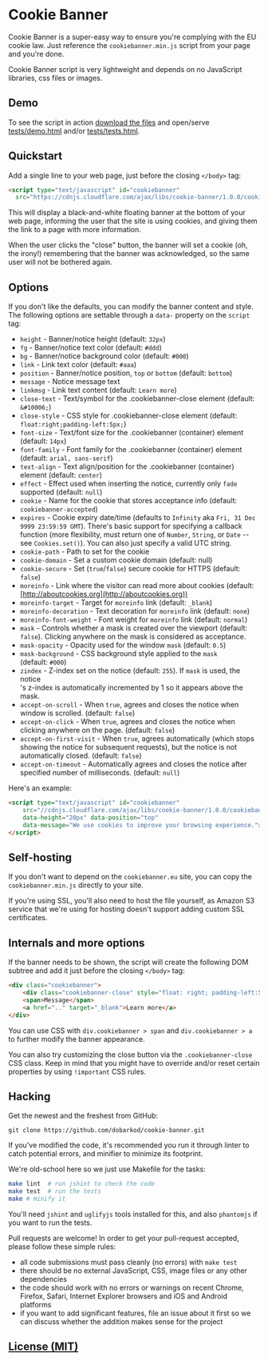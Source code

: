 # Cookie Banner

Cookie Banner is a super-easy way to ensure you're complying with the EU
cookie law. Just reference the `cookiebanner.min.js` script from your page
and you're done.

Cookie Banner script is very lightweight and depends on no JavaScript
libraries, css files or images.

## Demo

To see the script in action [download the files](https://github.com/dobarkod/cookie-banner/archive/master.zip) and open/serve [tests/demo.html](tests/demo.html) and/or [tests/tests.html](tests/tests.html).

## Quickstart

Add a single line to your web page, just before the closing `</body>` tag:

```html
<script type="text/javascript" id="cookiebanner"
  src="https://cdnjs.cloudflare.com/ajax/libs/cookie-banner/1.0.0/cookiebanner.min.js"></script>
```

This will display a black-and-white floating banner at the bottom of your
web page, informing the user that the site is using cookies, and giving them
the link to a page with more information.

When the user clicks the "close" button, the banner will set a cookie
(oh, the irony!) remembering that the banner was acknowledged, so the same
user will not be bothered again.

## Options

If you don't like the defaults, you can modify the banner content and
style. The following options are settable through a `data-` property on the
`script` tag:

* `height` - Banner/notice height (default: `32px`)
* `fg` - Banner/notice text color (default: `#ddd`)
* `bg` - Banner/notice background color (default: `#000`)
* `link` - Link text color (default: `#aaa`)
* `position` - Banner/notice position, `top` or `bottom` (default: `bottom`)
* `message` - Notice message text
* `linkmsg` - Link text content (default: `Learn more`)
* `close-text` - Text/symbol for the .cookiebanner-close element (default: `&#10006;`)
* `close-style` - CSS style for .cookiebanner-close element (default: `float:right;padding-left:5px;`)
* `font-size` - Text/font size for the .cookiebanner (container) element (default: `14px`)
* `font-family` - Font family for the .cookiebanner (container) element (default: `arial, sans-serif`)
* `text-align` - Text align/position for the .cookiebanner (container) element (default: `center`)
* `effect` - Effect used when inserting the notice, currently only `fade` supported (default: `null`)
* `cookie` - Name for the cookie that stores acceptance info (default: `cookiebanner-accepted`)
* `expires` - Cookie expiry date/time (defaults to `Infinity` aka `Fri, 31 Dec 9999 23:59:59 GMT`). There's basic support for specifying a callback function (more flexibility, must return one of `Number`, `String`, or `Date` -- see `Cookies.set()`). You can also just specify a valid UTC string.
* `cookie-path` - Path to set for the cookie
* `cookie-domain` - Set a custom cookie domain (default: null)
* `cookie-secure` - Set (`true`/`false`) secure cookie for HTTPS (default: `false`)
* `moreinfo` - Link where the visitor can read more about cookies (default: [http://aboutcookies.org](http://aboutcookies.org))
* `moreinfo-target` - Target for `moreinfo` link (default: `_blank`)
* `moreinfo-decoration` - Text decoration for `moreinfo` link (default: `none`)
* `moreinfo-font-weight` - Font weight for `moreinfo` link (default: `normal`)
* `mask` - Controls whether a mask is created over the viewport (default: `false`). Clicking anywhere on the mask is considered as acceptance.
* `mask-opacity` - Opacity used for the window `mask` (default: `0.5`)
* `mask-background` - CSS background style applied to the `mask` <div> (default: `#000`)
* `zindex` - Z-index set on the notice (default: `255`). If `mask` is used, the notice <div>'s z-index is automatically incremented by 1 so it appears above the mask.
* `accept-on-scroll` - When `true`, agrees and closes the notice when window is scrolled. (default: `false`)
* `accept-on-click` - When `true`, agrees and closes the notice when clicking anywhere on the page. (default: `false`)
* `accept-on-first-visit` - When `true`, agrees automatically (which stops showing the notice for subsequent requests), but the notice is not automatically closed. (default: `false`)
* `accept-on-timeout` - Automatically agrees and closes the notice after specified number of milliseconds. (default: `null`)

Here's an example:

```html
<script type="text/javascript" id="cookiebanner"
    src="//cdnjs.cloudflare.com/ajax/libs/cookie-banner/1.0.0/cookiebanner.min.js"
    data-height="20px" data-position="top"
    data-message="We use cookies to improve your browsing experience.">
</script>
```

## Self-hosting

If you don't want to depend on the `cookiebanner.eu` site, you can copy
the `cookiebanner.min.js` directly to your site.

If you're using SSL, you'll also need to host the file yourself, as Amazon S3
service that we're using for hosting doesn't support adding custom SSL
certificates.

## Internals and more options

If the banner needs to be shown, the script will create the following DOM
subtree and add it just before the closing `</body>` tag:

```html
<div class="cookiebanner">
    <div class="cookiebanner-close" style="float: right; padding-left:5px;">&#10006;</div>
    <span>Message</span>
    <a href=".." target="_blank">Learn more</a>
</div>
```

You can use CSS with `div.cookiebanner > span` and `div.cookiebanner > a` to
further modify the banner appearance.

You can also try customizing the close button via the `.cookiebanner-close` CSS class.
Keep in mind that you might have to override and/or reset certain properties by using `!important` CSS rules.

## Hacking

Get the newest and the freshest from GitHub:

    git clone https://github.com/dobarkod/cookie-banner.git

If you've modified the code, it's recommended you run it through linter
to catch potential errors, and minifier to minimize its footprint.

We're old-school here so we just use Makefile for the tasks:

```sh
make lint  # run jshint to check the code
make test  # run the tests
make # minify it
```

You'll need `jshint` and `uglifyjs` tools installed for this, and also
`phantomjs` if you want to run the tests.

Pull requests are welcome! In order to get your pull-request accepted,
please follow these simple rules:

* all code submissions must pass cleanly (no errors) with `make test`
* there should be no external JavaScript, CSS, image files or any other
  dependencies
* the code should work with no errors or warnings on recent Chrome, Firefox,
  Safari, Internet Explorer browsers and iOS and Android platforms
* if you want to add significant features, file an issue about it first so
  we can discuss whether the addition makes sense for the project

## [License (MIT)](LICENSE.md)
